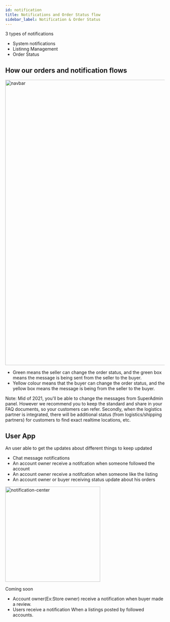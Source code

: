 ```yaml
---
id: notification
title: Notifications and Order Status flow
sidebar_label: Notification & Order Status
---
```

3 types of notifications

- System notifications
- Listinng Management
- Order Status


## How our orders and notification flows

<img src="/img/notification.png" alt="navbar" width="900"/>

- Green means the seller can change the order status, and the green box means the message is being sent from the seller to the buyer.
- Yellow colour means that the buyer can change the order status, and the yellow box means the message is being from the seller to the buyer.

Note: Mid of 2021, you'll be able to change the messages from SuperAdmin panel. However we recommend you to keep the standard and share in your FAQ documents, so your customers can refer. Secondly, when the logistics partner is integrated, there will be additional status (from logistics/shipping partners) for customers to find exact realtime locations, etc.


## User App
An user able to get the updates about different things to keep updated
- Chat message notifications
- An account owner receive a notifcation when someone followed the account
- An account owner receive a notifcation when someone like the listing
- An account owner or buyer receiving status update about his orders

<img src="/img/notification-center.png" alt="notification-center" width="300"/>

Coming soon 
- Account owner(Ex:Store owner) receive a notification when buyer made a review.
- Users receive a notification When a listings posted by followed accounts.

